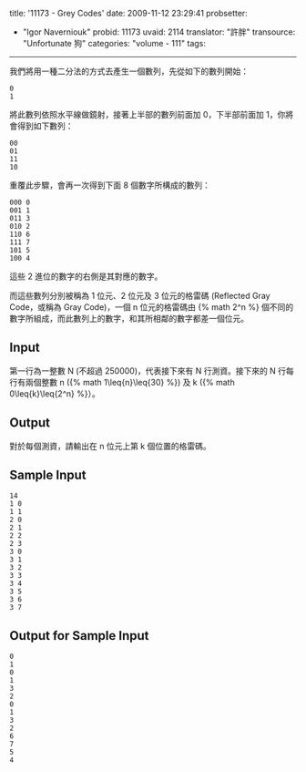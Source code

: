 title: '11173 - Grey Codes'
date: 2009-11-12 23:29:41
probsetter:
- "Igor Naverniouk"
probid: 11173
uvaid: 2114
translator: "許胖"
transource: "Unfortunate 狗"
categories: "volume - 111"
tags:
---

我們將用一種二分法的方式去產生一個數列，先從如下的數列開始：

	0
	1

將此數列依照水平線做鏡射，接著上半部的數列前面加 0，下半部前面加 1，你將會得到如下數列：

	00
	01
	11
	10

重覆此步驟，會再一次得到下面 8 個數字所構成的數列：

	000 0
	001 1
	011 3
	010 2
	110 6
	111 7
	101 5
	100 4

這些 2 進位的數字的右側是其對應的數字。

而這些數列分別被稱為 1 位元、2 位元及 3 位元的格雷碼 (Reflected Gray Code，或稱為 Gray Code)，一個 n 位元的格雷碼由 {% math 2^n %} 個不同的數字所組成，而此數列上的數字，和其所相鄰的數字都差一個位元。

<!-- more -->

## Input ##

第一行為一整數 N (不超過 250000)，代表接下來有 N 行測資。接下來的 N 行每行有兩個整數 n ({% math 1\leq{n}\leq{30} %}) 及 k ({% math 0\leq{k}\leq{2^n} %}）。

## Output ##

對於每個測資，請輸出在 n 位元上第 k 個位置的格雷碼。

## Sample Input ##

	14
	1 0
	1 1
	2 0
	2 1
	2 2
	2 3
	3 0
	3 1
	3 2
	3 3
	3 4
	3 5
	3 6
	3 7

## Output for Sample Input ##

	0
	1
	0
	1
	3
	2
	0
	1
	3
	2
	6
	7
	5
	4